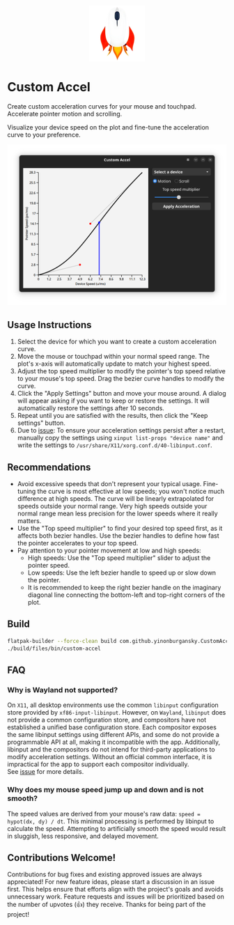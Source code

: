 <p align="center">
  <img alt="icon" width="128" height="128" src="./data/icons/hicolor/scalable/apps/com.github.yinonburgansky.CustomAccel.png">
</p>

# Custom Accel

Create custom acceleration curves for your mouse and touchpad.
Accelerate pointer motion and scrolling.

Visualize your device speed on the plot and fine-tune the acceleration curve to your preference.

![screenshot](./screenshot.png)

## Usage Instructions

1. Select the device for which you want to create a custom acceleration curve.
2. Move the mouse or touchpad within your normal speed range. The plot's x-axis will automatically update to match your highest speed.
3. Adjust the top speed multiplier to modify the pointer's top speed relative to your mouse's top speed. Drag the bezier curve handles to modify the curve.
4. Click the "Apply Settings" button and move your mouse around. A dialog will appear asking if you want to keep or restore the settings. It will automatically restore the settings after 10 seconds.
5. Repeat until you are satisfied with the results, then click the "Keep settings" button.
6. Due to [issue](https://github.com/yinonburgansky/custom-accel/issues/2): To ensure your acceleration settings persist after a restart, manually copy the settings using `xinput list-props "device name"` and write the settings to `/usr/share/X11/xorg.conf.d/40-libinput.conf`.

## Recommendations

- Avoid excessive speeds that don't represent your typical usage. Fine-tuning the curve is most effective at low speeds; you won't notice much difference at high speeds. The curve will be linearly extrapolated for speeds outside your normal range. Very high speeds outside your normal range mean less precision for the lower speeds where it really matters.
- Use the "Top speed multiplier" to find your desired top speed first, as it affects both bezier handles. Use the bezier handles to define how fast the pointer accelerates to your top speed.
- Pay attention to your pointer movement at low and high speeds:
    - High speeds: Use the "Top speed multiplier" slider to adjust the pointer speed.
    - Low speeds: Use the left bezier handle to speed up or slow down the pointer.
    - It is recommended to keep the right bezier handle on the imaginary diagonal line connecting the bottom-left and top-right corners of the plot.

## Build

```bash
flatpak-builder --force-clean build com.github.yinonburgansky.CustomAccel.json
./build/files/bin/custom-accel
```

## FAQ

### Why is Wayland not supported?

On `X11`, all desktop environments use the common `libinput` configuration store provided by `xf86-input-libinput`. However, on `Wayland`, `libinput` does not provide a common configuration store, and compositors have not established a unified base configuration store. Each compositor exposes the same libinput settings using different APIs, and some do not provide a programmable API at all, making it incompatible with the app. Additionally, libinput and the compositors do not intend for third-party applications to modify acceleration settings. Without an official common interface, it is impractical for the app to support each compositor individually.  
See [issue](https://github.com/yinonburgansky/custom-accel/issues/1) for more details.

### Why does my mouse speed jump up and down and is not smooth?

The speed values are derived from your mouse's raw data: `speed = hypot(dx, dy) / dt`. This minimal processing is performed by libinput to calculate the speed. Attempting to artificially smooth the speed would result in sluggish, less responsive, and delayed movement.

## Contributions Welcome!

Contributions for bug fixes and existing approved issues are always appreciated! For new feature ideas, please start a discussion in an issue first. This helps ensure that efforts align with the project's goals and avoids unnecessary work. Feature requests and issues will be prioritized based on the number of upvotes (👍) they receive. Thanks for being part of the project!

